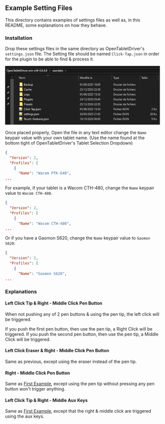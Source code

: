 ## Example Setting Files

This directory contains examples of settings files as well as, in this README, some explanations on how they behave.

### Installation

Drop these settings files in the same directory as OpenTabletDriver's `settings.json` file.
The Setting file should be named `Click-Tap.json` in order for the plugin to be able to find & process it.

![Settings File Location](/docs/examples/img/settings_file.png)

Once placed properly, Open the file in any text editor change the `Name` keypair value with your own tablet name.
(Use the name found at the bottom tight of OpenTabletDriver's Tablet Selection Dropdown)

```json
{
  "Version": 2,
  "Profiles": [
    {
      "Name": "Wacom PTK-640",
...
```

For example, if your tablet is a Wacom CTH-480, change the `Name` keypair value to `Wacom CTH-480`.

```json
{
  "Version": 2,
  "Profiles": [
    {
      "Name": "Wacom CTH-480",
...
```

Or if you have a Gaomon S620, change the `Name` keypair value to `Gaomon S620`:

```json
{
  "Version": 2,
  "Profiles": [
    {
      "Name": "Gaomon S620",
...
```

### Explanations

#### Left Click Tip & Right - Middle Click Pen Button

When not pushing any of 2 pen buttons & using the pen tip, the left click will be triggered. 

If you push the first pen button, then use the pen tip, a Right Click will be triggered.
If you push the second pen button, then use the pen tip, a Middle Click will be triggered.

#### Left Click Eraser & Right - Middle Click Pen Button

Same as previous, except using the eraser instead of the pen tip.

#### Right - Middle Click Pen Button

Same as [First Example](#left-click-tip--right---middle-click-pen-button), except using the pen tip without pressing any pen button won't trigger anything.

#### Left Click Tip & Right - Middle Aux Keys

Same as [First Example](#left-click-tip--right---middle-click-pen-button), except that the right & middle click are triggered using the aux keys.